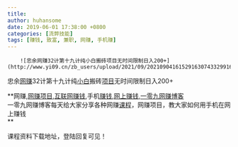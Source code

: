 ```yaml
---
title: 
author: huhansome
date: 2019-06-01 17:38:00 +0800
categories: [流弊技能]
tags: [赚钱, 致富, 兼职, 网赚, 手机赚]
---
```



        ![忠余网赚32计第十九计纯小白搬砖项目无时间限制日入200+](http://www.yi09.cn/zb_users/upload/2021/09/20210904161529163074332991693.png)

忠余[网赚](http://www.yi09.cn/tags/%E7%BD%91%E8%B5%9A/)32计第十九计纯[小白](http://www.yi09.cn/tags/%E5%B0%8F%E7%99%BD/)搬砖[项目](http://www.yi09.cn/tags/%E9%A1%B9%E7%9B%AE/)无时间限制日入200+

  

**网赚,[网赚项目](http://www.yi09.cn/tags/%E7%BD%91%E8%B5%9A%E9%A1%B9%E7%9B%AE/),[互联网赚钱](http://www.yi09.cn/tags/%E4%BA%92%E8%81%94%E7%BD%91%E8%B5%9A%E9%92%B1/),手机[赚钱](http://www.yi09.cn/tags/%E8%B5%9A%E9%92%B1/),[网上赚钱](http://www.yi09.cn/tags/%E7%BD%91%E4%B8%8A%E8%B5%9A%E9%92%B1/),[一零九网赚博客](http://www.yi09.cn/tags/%E4%B8%80%E9%9B%B6%E4%B9%9D%E7%BD%91%E8%B5%9A%E5%8D%9A%E5%AE%A2/)  
一零九网赚博客每天给大家分享各种网赚[课程](http://www.yi09.cn/tags/%E8%AF%BE%E7%A8%8B/)，网赚项目，教大家如何用手机在网上赚钱  
**  
  
  

课程资料下载地址，登陆回复可见！

